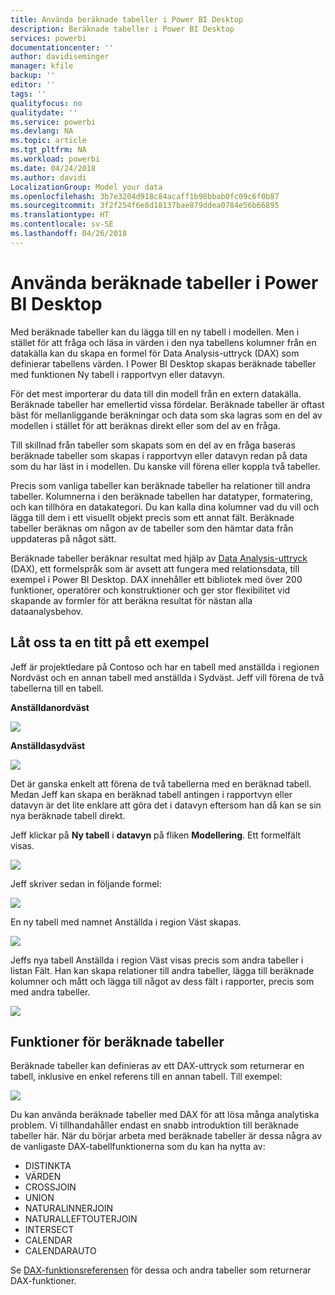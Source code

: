 ```yaml
---
title: Använda beräknade tabeller i Power BI Desktop
description: Beräknade tabeller i Power BI Desktop
services: powerbi
documentationcenter: ''
author: davidiseminger
manager: kfile
backup: ''
editor: ''
tags: ''
qualityfocus: no
qualitydate: ''
ms.service: powerbi
ms.devlang: NA
ms.topic: article
ms.tgt_pltfrm: NA
ms.workload: powerbi
ms.date: 04/24/2018
ms.author: davidi
LocalizationGroup: Model your data
ms.openlocfilehash: 3b7e3204d918c84acaff1b98bbab0fc09c6f0b87
ms.sourcegitcommit: 3f2f254f6e8d18137bae879ddea0784e56b66895
ms.translationtype: HT
ms.contentlocale: sv-SE
ms.lasthandoff: 04/26/2018
---
```

# <a name="using-calculated-tables-in-power-bi-desktop"></a>Använda beräknade tabeller i Power BI Desktop
Med beräknade tabeller kan du lägga till en ny tabell i modellen. Men i stället för att fråga och läsa in värden i den nya tabellens kolumner från en datakälla kan du skapa en formel för Data Analysis-uttryck (DAX) som definierar tabellens värden. I Power BI Desktop skapas beräknade tabeller med funktionen Ny tabell i rapportvyn eller datavyn.

För det mest importerar du data till din modell från en extern datakälla. Beräknade tabeller har emellertid vissa fördelar. Beräknade tabeller är oftast bäst för mellanliggande beräkningar och data som ska lagras som en del av modellen i stället för att beräknas direkt eller som del av en fråga.

Till skillnad från tabeller som skapats som en del av en fråga baseras beräknade tabeller som skapas i rapportvyn eller datavyn redan på data som du har läst in i modellen. Du kanske vill förena eller koppla två tabeller.

Precis som vanliga tabeller kan beräknade tabeller ha relationer till andra tabeller. Kolumnerna i den beräknade tabellen har datatyper, formatering, och kan tillhöra en datakategori. Du kan kalla dina kolumner vad du vill och lägga till dem i ett visuellt objekt precis som ett annat fält. Beräknade tabeller beräknas om någon av de tabeller som den hämtar data från uppdateras på något sätt.

Beräknade tabeller beräknar resultat med hjälp av [Data Analysis-uttryck](https://msdn.microsoft.com/library/gg413422.aspx) (DAX), ett formelspråk som är avsett att fungera med relationsdata, till exempel i Power BI Desktop. DAX innehåller ett bibliotek med över 200 funktioner, operatörer och konstruktioner och ger stor flexibilitet vid skapande av formler för att beräkna resultat för nästan alla dataanalysbehov.

## <a name="lets-look-at-an-example"></a>Låt oss ta en titt på ett exempel
Jeff är projektledare på Contoso och har en tabell med anställda i regionen Nordväst och en annan tabell med anställda i Sydväst. Jeff vill förena de två tabellerna till en tabell.

**Anställdanordväst**

 ![](media/desktop-calculated-tables/calctables_nwempl.png)

**Anställdasydväst**

 ![](media/desktop-calculated-tables/calctables_swempl.png)

Det är ganska enkelt att förena de två tabellerna med en beräknad tabell. Medan Jeff kan skapa en beräknad tabell antingen i rapportvyn eller datavyn är det lite enklare att göra det i datavyn eftersom han då kan se sin nya beräknade tabell direkt.

Jeff klickar på **Ny tabell** i **datavyn** på fliken **Modellering**. Ett formelfält visas.

 ![](media/desktop-calculated-tables/calctables_formulabarempty.png)

Jeff skriver sedan in följande formel:

 ![](media/desktop-calculated-tables/calctables_formulabarformula.png)

En ny tabell med namnet Anställda i region Väst skapas.

 ![](media/desktop-calculated-tables/calctables_westregionempl.png)

Jeffs nya tabell Anställda i region Väst visas precis som andra tabeller i listan Fält. Han kan skapa relationer till andra tabeller, lägga till beräknade kolumner och mått och lägga till något av dess fält i rapporter, precis som med andra tabeller.

 ![](media/desktop-calculated-tables/calctables_fieldlist.png)

## <a name="functions-for-calculated-tables"></a>Funktioner för beräknade tabeller
Beräknade tabeller kan definieras av ett DAX-uttryck som returnerar en tabell, inklusive en enkel referens till en annan tabell. Till exempel:

 ![](media/desktop-calculated-tables/calctables_formulabarsimpleformula.png)

Du kan använda beräknade tabeller med DAX för att lösa många analytiska problem. Vi tillhandahåller endast en snabb introduktion till beräknade tabeller här. När du börjar arbeta med beräknade tabeller är dessa några av de vanligaste DAX-tabellfunktionerna som du kan ha nytta av:

* DISTINKTA
* VÄRDEN
* CROSSJOIN
* UNION
* NATURALINNERJOIN
* NATURALLEFTOUTERJOIN
* INTERSECT
* CALENDAR
* CALENDARAUTO

Se [DAX-funktionsreferensen](https://msdn.microsoft.com/ee634396.aspx) för dessa och andra tabeller som returnerar DAX-funktioner.

